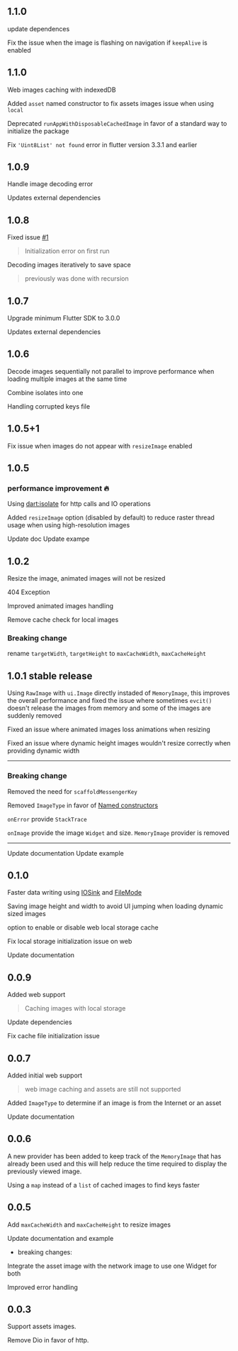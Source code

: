 ## 1.1.0

update dependences

Fix the issue when the image is flashing on navigation if `keepAlive` is enabled

## 1.1.0

Web images caching with indexedDB

Added `asset` named constructor to fix assets images issue when using `local`

Deprecated `runAppWithDisposableCachedImage` in favor of a standard way to initialize the package

Fix `'Uint8List' not found` error in flutter version 3.3.1 and earlier

## 1.0.9

Handle image decoding error

Updates external dependencies

## 1.0.8

Fixed issue [#1](https://github.com/7mada123/disposable_cached_images/issues/1)
> Initialization error on first run

Decoding images iteratively to save space
> previously was done with recursion

## 1.0.7

Upgrade minimum Flutter SDK to 3.0.0

Updates external dependencies

## 1.0.6

Decode images sequentially not parallel to improve performance when loading multiple images at the same time

Combine isolates into one

Handling corrupted keys file

## 1.0.5+1

Fix issue when images do not appear with `resizeImage` enabled

## 1.0.5

### performance improvement :fire:

Using [dart:isolate](https://api.dart.dev/stable/2.16.2/dart-isolate/dart-isolate-library.html) for http calls and IO operations

Added `resizeImage` option (disabled by default) to reduce raster thread usage when using high-resolution images

Update doc
Update exampe

## 1.0.2

Resize the image, animated images will not be resized

404 Exception

Improved animated images handling

Remove cache check for local images

### Breaking change

rename `targetWidth`, `targetHeight` to `maxCacheWidth`, `maxCacheHeight`

## 1.0.1 stable release

Using `RawImage` with `ui.Image` directly instaded of `MemoryImage`, this improves the overall performance and fixed the issue where sometimes `evcit()` doesn't release the images from memory and some of the images are suddenly removed

Fixed an issue where animated images loss animations when resizing

Fixed an issue where dynamic height images wouldn't resize correctly when providing dynamic width

---

### Breaking change

Removed the need for `scaffoldMessengerKey`

Removed `ImageType` in favor of [Named constructors](https://dart.dev/guides/language/language-tour#named-constructors)

`onError` provide `StackTrace`

`onImage` provide the image `Widget` and size. `MemoryImage` provider is removed

---

Update documentation
Update example

## 0.1.0

Faster data writing using [IOSink](https://api.flutter.dev/flutter/dart-io/IOSink-class.html) and [FileMode](https://api.flutter.dev/flutter/dart-io/FileMode-class.html)

Saving image height and width to avoid UI jumping when loading dynamic sized images

option to enable or disable web local storage cache

Fix local storage initialization issue on web

Update documentation

## 0.0.9

Added web support

> Caching images with local storage

Update dependencies

Fix cache file initialization issue

## 0.0.7

Added initial web support

> web image caching and assets are still not supported

Added `ImageType` to determine if an image is from the Internet or an asset

Update documentation

## 0.0.6

A new provider has been added to keep track of the `MemoryImage` that has already been used and this will help reduce the time required to display the previously viewed image.

Using a `map` instead of a `list` of cached images to find keys faster

## 0.0.5

Add `maxCacheWidth` and `maxCacheHeight` to resize images

Update documentation and example

- breaking changes:

Integrate the asset image with the network image to use one Widget for both

Improved error handling

## 0.0.3

Support assets images.

Remove Dio in favor of http.